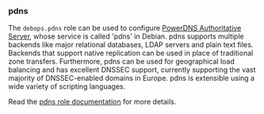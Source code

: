 ### pdns

The `debops.pdns` role can be used to configure [PowerDNS Authoritative
Server](https://www.powerdns.com/auth.html), whose service is called
'pdns' in Debian. pdns supports multiple backends like major relational
databases, LDAP servers and plain text files. Backends that support
native replication can be used in place of traditional zone transfers.
Furthermore, pdns can be used for geographical load balancing and has
excellent DNSSEC support, currently supporting the vast majority of
DNSSEC-enabled domains in Europe. pdns is extensible using a wide
variety of scripting languages.

Read the [pdns role documentation](https://docs.debops.org/en/master/ansible/roles/pdns/) for more details.
